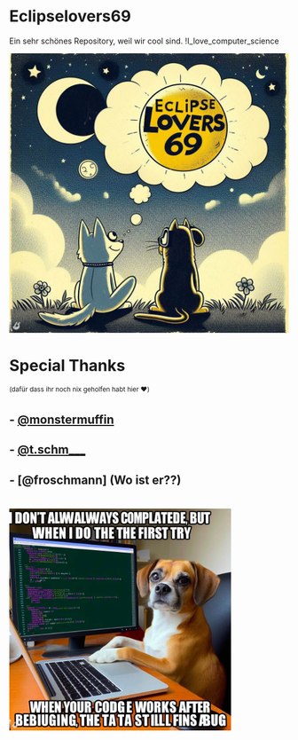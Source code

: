 # Eclipselovers69
Ein sehr schönes Repository, weil wir cool sind. !I_love_computer_science

![alt text](https://raw.githubusercontent.com/Swagsy/Eclipselovers69/3836b195df5ff6f083d934f46548b495b0955cbc/OIG.jpeg)


# Special Thanks 
<sup>(dafür dass ihr noch nix geholfen habt hier ❤️)</sup>
## - [@monstermuffin](https://github.com/monstermuffinEC)
## - [@t.schm___](https://github.com/T-Y-S)
## - [@froschmann] (Wo ist er??)

#

<img src="https://raw.githubusercontent.com/Swagsy/Eclipselovers69/main/OIG...qK0i29_y.jpeg" alt="Alt Text" width="400"/>
